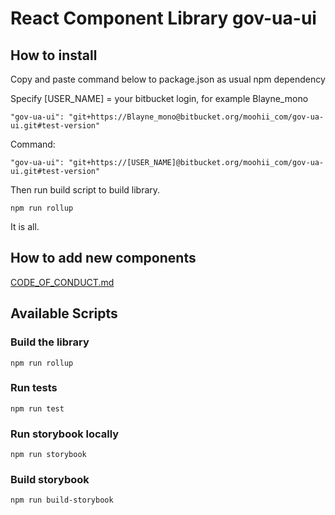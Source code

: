 # React Component Library gov-ua-ui

## How to install

Copy and paste command below to package.json as usual npm dependency

Specify [USER_NAME] = your bitbucket login, for example Blayne_mono
```
"gov-ua-ui": "git+https://Blayne_mono@bitbucket.org/moohii_com/gov-ua-ui.git#test-version"
```

Command: 
```
"gov-ua-ui": "git+https://[USER_NAME]@bitbucket.org/moohii_com/gov-ua-ui.git#test-version"
```

Then run build script to build library.
```
npm run rollup
```
It is all. 

## How to add new components

[CODE_OF_CONDUCT.md](CODE_OF_CONDUCT.md)

## Available Scripts

### Build the library

```
npm run rollup
```

### Run tests

```
npm run test
```

### Run storybook locally

```
npm run storybook
```

### Build storybook

```
npm run build-storybook
```
